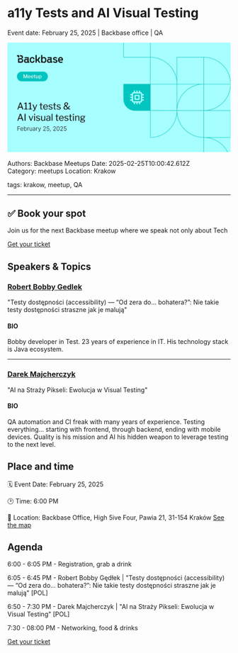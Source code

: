 # a11y Tests and AI Visual Testing

Event date: February 25, 2025 | Backbase office | QA

![](assets/placeholder.webp)

Authors: Backbase Meetups
Date: 2025-02-25T10:00:42.612Z  
Category: meetups
Location: Krakow

tags: krakow, meetup, QA
 
--- 
## ✅ Book your spot

Join us for the next Backbase meetup where we speak not only about Tech

[Get your ticket](https://www.meetup.com/backbase-meetups/)

## Speakers & Topics

### [Robert Bobby Gedlek](https://www.linkedin.com/in/robert-gedlek/)
"Testy dostępności (accessibility) — “Od zera do… bohatera?”: Nie takie testy dostępności straszne jak je malują"

#### BIO
Bobby developer in Test. 23 years of experience in IT. His technology stack is Java ecosystem.

---

### [Darek Majcherczyk]()
"AI na Straży Pikseli: Ewolucja w Visual Testing"

#### BIO
QA automation and CI freak with many years of experience. Testing everything... starting with frontend, through backend, ending with mobile devices. Quality is his mission and AI his hidden weapon to leverage testing to the next level.

## Place and time

🗓️ Event Date: February 25, 2025

🕑 Time: 6:00  PM

📍 Location: Backbase Office, High 5ive Four, Pawia 21, 31-154 Kraków
[See the map](https://maps.app.goo.gl/UWpwQ9zNaJBxPLEV9)

## Agenda

6:00 - 6:05 PM - Registration, grab a drink

6:05 - 6:45 PM - Robert Bobby Gędłek | "Testy dostępności (accessibility) — “Od zera do… bohatera?”: Nie takie testy dostępności straszne jak je malują" [POL]

6:50 - 7:30 PM - Darek Majcherczyk | "AI na Straży Pikseli: Ewolucja w Visual Testing" [POL]

7:30 - 08:00 PM - Networking, food & drinks

[Get your ticket](https://www.meetup.com/backbase-meetups/)
